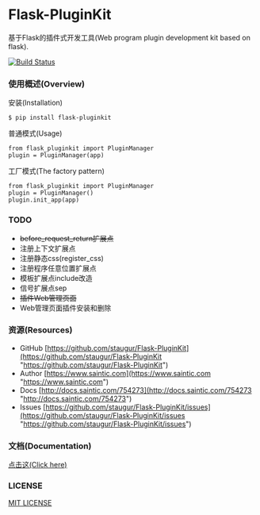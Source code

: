 # Flask-PluginKit

基于Flask的插件式开发工具(Web program plugin development kit based on flask).

[![Build Status](https://travis-ci.org/staugur/Flask-PluginKit.svg?branch=master)](https://travis-ci.org/staugur/Flask-PluginKit)


### 使用概述(Overview)

安装(Installation)

```
$ pip install flask-pluginkit
```

普通模式(Usage)

```
from flask_pluginkit import PluginManager
plugin = PluginManager(app)
```

工厂模式(The factory pattern)

```
from flask_pluginkit import PluginManager
plugin = PluginManager()
plugin.init_app(app)
```


### TODO

- ~~before_request_return扩展点~~
- 注册上下文扩展点
- 注册静态css(register_css)
- 注册程序任意位置扩展点
- 模板扩展点include改造
- 信号扩展点sep
- ~~插件Web管理页面~~
- Web管理页面插件安装和删除


### 资源(Resources)

* GitHub [https://github.com/staugur/Flask-PluginKit](https://github.com/staugur/Flask-PluginKit "https://github.com/staugur/Flask-PluginKit")
* Author [https://www.saintic.com](https://www.saintic.com "https://www.saintic.com")
* Docs [http://docs.saintic.com/754273](http://docs.saintic.com/754273 "http://docs.saintic.com/754273")
* Issues [https://github.com/staugur/Flask-PluginKit/issues](https://github.com/staugur/Flask-PluginKit/issues "https://github.com/staugur/Flask-PluginKit/issues")


### 文档(Documentation)

[点击这(Click here)](http://docs.saintic.com/754273)


### LICENSE

[MIT LICENSE](http://flask.pocoo.org/docs/license/#flask-license)
